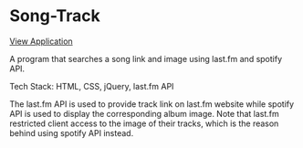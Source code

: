 # Song-Track
[View Application](http://xiaomin-chen.com/coding-project/song-track-finder/song-track-finder.html)

A program that searches a song link and image using last.fm and spotify API.

Tech Stack: HTML, CSS, jQuery, last.fm API

The last.fm API is used to provide track link on last.fm website while spotify API is used to display the corresponding album image.
Note that last.fm restricted client access to the image of their tracks, which is the reason behind using spotify API instead.
